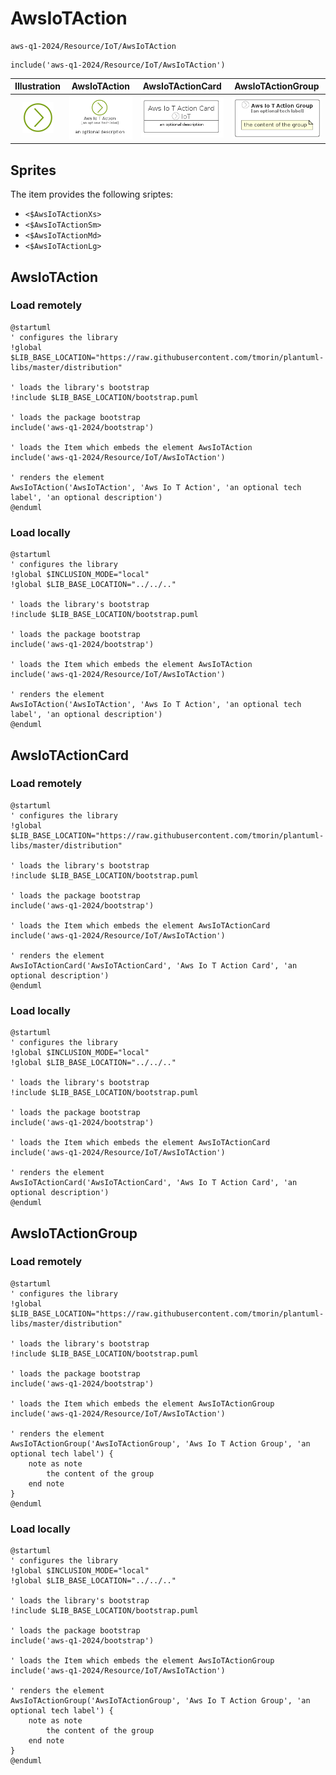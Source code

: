 # AwsIoTAction


```text
aws-q1-2024/Resource/IoT/AwsIoTAction
```

```text
include('aws-q1-2024/Resource/IoT/AwsIoTAction')
```



| Illustration | AwsIoTAction | AwsIoTActionCard | AwsIoTActionGroup |
| :---: | :---: | :---: | :---: |
| ![illustration for Illustration](../../../aws-q1-2024/Resource/IoT/AwsIoTAction.png) | ![illustration for AwsIoTAction](../../../aws-q1-2024/Resource/IoT/AwsIoTAction.Local.png) | ![illustration for AwsIoTActionCard](../../../aws-q1-2024/Resource/IoT/AwsIoTActionCard.Local.png) | ![illustration for AwsIoTActionGroup](../../../aws-q1-2024/Resource/IoT/AwsIoTActionGroup.Local.png) |



## Sprites
The item provides the following sriptes:

- `<$AwsIoTActionXs>`
- `<$AwsIoTActionSm>`
- `<$AwsIoTActionMd>`
- `<$AwsIoTActionLg>`





## AwsIoTAction

### Load remotely
```plantuml
@startuml
' configures the library
!global $LIB_BASE_LOCATION="https://raw.githubusercontent.com/tmorin/plantuml-libs/master/distribution"

' loads the library's bootstrap
!include $LIB_BASE_LOCATION/bootstrap.puml

' loads the package bootstrap
include('aws-q1-2024/bootstrap')

' loads the Item which embeds the element AwsIoTAction
include('aws-q1-2024/Resource/IoT/AwsIoTAction')

' renders the element
AwsIoTAction('AwsIoTAction', 'Aws Io T Action', 'an optional tech label', 'an optional description')
@enduml
```

### Load locally
```plantuml
@startuml
' configures the library
!global $INCLUSION_MODE="local"
!global $LIB_BASE_LOCATION="../../.."

' loads the library's bootstrap
!include $LIB_BASE_LOCATION/bootstrap.puml

' loads the package bootstrap
include('aws-q1-2024/bootstrap')

' loads the Item which embeds the element AwsIoTAction
include('aws-q1-2024/Resource/IoT/AwsIoTAction')

' renders the element
AwsIoTAction('AwsIoTAction', 'Aws Io T Action', 'an optional tech label', 'an optional description')
@enduml
```

## AwsIoTActionCard

### Load remotely
```plantuml
@startuml
' configures the library
!global $LIB_BASE_LOCATION="https://raw.githubusercontent.com/tmorin/plantuml-libs/master/distribution"

' loads the library's bootstrap
!include $LIB_BASE_LOCATION/bootstrap.puml

' loads the package bootstrap
include('aws-q1-2024/bootstrap')

' loads the Item which embeds the element AwsIoTActionCard
include('aws-q1-2024/Resource/IoT/AwsIoTAction')

' renders the element
AwsIoTActionCard('AwsIoTActionCard', 'Aws Io T Action Card', 'an optional description')
@enduml
```

### Load locally
```plantuml
@startuml
' configures the library
!global $INCLUSION_MODE="local"
!global $LIB_BASE_LOCATION="../../.."

' loads the library's bootstrap
!include $LIB_BASE_LOCATION/bootstrap.puml

' loads the package bootstrap
include('aws-q1-2024/bootstrap')

' loads the Item which embeds the element AwsIoTActionCard
include('aws-q1-2024/Resource/IoT/AwsIoTAction')

' renders the element
AwsIoTActionCard('AwsIoTActionCard', 'Aws Io T Action Card', 'an optional description')
@enduml
```

## AwsIoTActionGroup

### Load remotely
```plantuml
@startuml
' configures the library
!global $LIB_BASE_LOCATION="https://raw.githubusercontent.com/tmorin/plantuml-libs/master/distribution"

' loads the library's bootstrap
!include $LIB_BASE_LOCATION/bootstrap.puml

' loads the package bootstrap
include('aws-q1-2024/bootstrap')

' loads the Item which embeds the element AwsIoTActionGroup
include('aws-q1-2024/Resource/IoT/AwsIoTAction')

' renders the element
AwsIoTActionGroup('AwsIoTActionGroup', 'Aws Io T Action Group', 'an optional tech label') {
    note as note
        the content of the group
    end note
}
@enduml
```

### Load locally
```plantuml
@startuml
' configures the library
!global $INCLUSION_MODE="local"
!global $LIB_BASE_LOCATION="../../.."

' loads the library's bootstrap
!include $LIB_BASE_LOCATION/bootstrap.puml

' loads the package bootstrap
include('aws-q1-2024/bootstrap')

' loads the Item which embeds the element AwsIoTActionGroup
include('aws-q1-2024/Resource/IoT/AwsIoTAction')

' renders the element
AwsIoTActionGroup('AwsIoTActionGroup', 'Aws Io T Action Group', 'an optional tech label') {
    note as note
        the content of the group
    end note
}
@enduml
```

